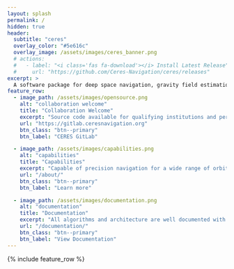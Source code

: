 ```yaml
---
layout: splash
permalink: /
hidden: true
header:
  subtitle: "ceres"
  overlay_color: "#5e616c"
  overlay_image: /assets/images/ceres_banner.png
  # actions:
  #   - label: "<i class='fas fa-download'></i> Install Latest Release"
  #     url: "https://github.com/Ceres-Navigation/ceres/releases"
excerpt: >
  A software package for deep space navigation, gravity field estimation, and orbit determination.<br />
feature_row:
  - image_path: /assets/images/opensource.png
    alt: "collaboration welcome"
    title: "Collaboration Welcome"
    excerpt: "Source code available for qualifying institutions and persons."
    url: "https://gitlab.ceresnavigation.org"
    btn_class: "btn--primary"
    btn_label: "CERES GitLab" 

  - image_path: /assets/images/capabilities.png
    alt: "capabilities"
    title: "Capabilities"
    excerpt: "Capable of precision navigation for a wide range of orbital regimes."
    url: "/about/"
    btn_class: "btn--primary"
    btn_label: "Learn more"

  - image_path: /assets/images/documentation.png
    alt: "documentation"
    title: "Documentation"
    excerpt: "All algorithms and architecture are well documented with available examples."
    url: "/documentation/"
    btn_class: "btn--primary"
    btn_label: "View Documentation"  
---
```


{% include feature_row %}
